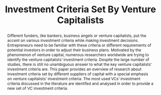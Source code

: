 ---
layout: article
comments: true
title: "Investment Criteria Set By Venture Capitalists"
excerpt: A review of the existing literature on VC investment criteria; the most significant factors in investment decisions are identified.
link: http://hrcak.srce.hr/file/221353
source: Econviews, August 2015
authors:
  - name: Marija Šimić
    affiliation: University of Split
abstract: Different funders, like bankers, business angels or venture capitalists, put the accent on various investment criteria while making investment decisions. Entrepreneurs need to be familiar with these criteria or different requirements of potential investors in order to adjust their business plans. Motivated by the phenomenon of venture capital, numerous researchers worldwide are trying to identify the venture capitalists’ investment criteria. Despite the large number of studies, there is still no unambiguous answer to what the key venture capitalists’ investment criteria are. This paper provides an overview of research about investment criteria set by different suppliers of capital with a special emphasis on venture capitalists’ investment criteria.  The most used VCs’ investment criteria discussed in the literature are identifed and analysed in order to provide a new set of VC investment criteria.
---